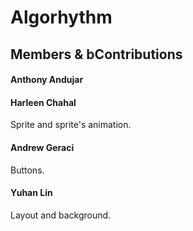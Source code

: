 # Algorhythm

## Members & bContributions

#### Anthony Andujar

#### Harleen Chahal
Sprite and sprite's animation.

#### Andrew Geraci
Buttons.

#### Yuhan Lin
Layout and background.